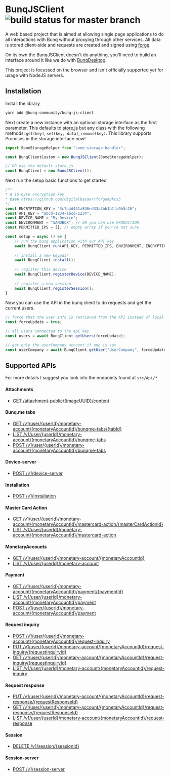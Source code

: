 # BunqJSClient ![build status for master branch](https://api.travis-ci.org/BunqCommunity/BunqJSClient.svg?branch=master)
A web based project that is aimed at allowing single page applications to do all interactions with Bunq without proxying through other services. 
All data is stored client-side and requests are created and signed using [forge](https://github.com/digitalbazaar/forge).

On its own the BunqJSClient doesn't do anything, you'll need to build an interface around it like we do with [BunqDesktop](https://github.com/BunqCommunity/BunqDesktop).

This project is focussed on the browser and isn't officially supported yet for usage with NodeJS servers. 

## Installation
Install the library
```bash
yarn add @bunq-community/bunq-js-client
```
Next create a new instance with an optional storage interface as the first parameter. 
This defaults to [store.js](https://github.com/marcuswestin/store.js/) but any class 
with the following methods: `get(key)`, `set(key, data)`, `remove(key)`. This library 
supports Promises in the storage interface now!
```js
import SomeStorageHelper from "some-storage-handler"; 

const BunqClientCustom = new BunqJSClient(SomeStorageHelper);

// OR use the default store.js
const BunqClient = new BunqJSClient();
```
Next run the setup basic functions to get started
```js
/**
* A 16-byte encryption key
* @see https://github.com/digitalbazaar/forge#pkcs5
*/
const ENCRYPTION_KEY = "3c7a4d431a846ed33a3bb1b1fa9b5c26";
const API_KEY = "abcd-1234-abcd-1234";
const DEVICE_NAME = "My Device";
const ENVIRONMENT = "SANDBOX"; // OR you can use PRODUCTION
const PERMITTED_IPS = []; // empty array if you're not sure

const setup = async () => {
    // run the bunq application with our API key
    await BunqClient.run(API_KEY, PERMITTED_IPS, ENVIRONMENT, ENCRYPTION_KEY);
    
    // install a new keypair 
    await BunqClient.install();
    
    // register this device
    await BunqClient.registerDevice(DEVICE_NAME);
    
    // register a new session
    await BunqClient.registerSession();
}
```
Now you can use the API in the bunq client to do requests and get the current users.
```js
// force that the user info is retrieved from the API instead of local cache version
const forceUpdate = true;

// all users connected to the api key
const users = await BunqClient.getUsers(forceUpdate);

// get only the userCompany account if one is set
const userCompany = await BunqClient.getUser("UserCompany", forceUpdate);
```

## Supported APIs
For more details I suggest you look into the endpoints found at `src/Api/*`

#### Attachments
- [GET /attachment-public/{imageUUID}/content](https://doc.bunq.com/api/1/call/attachment-public-content/method/list)

#### Bunq.me tabs
- [GET /v1/user/{userId}/monetary-account/{monetaryAccountId}/bunqme-tabs/{tabId}](https://doc.bunq.com/api/1/call/bunq-me-tab/method/get)
- [LIST /v1/user/{userId}/monetary-account/{monetaryAccountId}/bunqme-tabs](https://doc.bunq.com/api/1/call/bunq-me-tab/method/list)
- [POST /v1/user/{userId}/monetary-account/{monetaryAccountId}/bunqme-tabs](https://doc.bunq.com/api/1/call/bunq-me-tab/method/post)

#### Device-server
- [POST /v1/device-server](https://doc.bunq.com/api/1/call/installation/method/post)

#### Installation
- [POST /v1/installation](https://doc.bunq.com/api/1/call/installation/method/post)

#### Master Card Action
- [GET /v1/user/{userId}/monetary-account/{monetaryAccountId}/mastercard-action/{masterCardActionId}](https://doc.bunq.com/api/1/call/master-card-action/method/get)
- [LIST /v1/user/{userId}/monetary-account/{monetaryAccountId}/mastercard-action](https://doc.bunq.com/api/1/call/master-card-action/method/list)

#### MonetaryAccounts
- [GET /v1/user/{userId}/monetary-account/{monetaryAccountId}](https://doc.bunq.com/api/1/call/monetary-account/method/get)
- [LIST /v1/user/{userId}/monetary-account](https://doc.bunq.com/api/1/call/monetary-account/method/list)

#### Payment
- [GET /v1/user/{userId}/monetary-account/{monetaryAccountId}/payment/{paymentId}](https://doc.bunq.com/api/1/call/payment/method/get)
- [LIST /v1/user/{userId}/monetary-account/{monetaryAccountId}/payment](https://doc.bunq.com/api/1/call/request-inquiry/method/list)
- [POST /v1/user/{userId}/monetary-account/{monetaryAccountId}/payment](https://doc.bunq.com/api/1/call/request-inquiry/method/post)

#### Request inquiry
- [POST /v1/user/{userId}/monetary-account/{monetaryAccountId}/request-inquiry](https://doc.bunq.com/api/1/call/request-inquiry/method/post)
- [PUT /v1/user/{userId}/monetary-account/{monetaryAccountId}/request-inquiry/{requestInquiryId}](https://doc.bunq.com/api/1/call/request-inquiry/method/put)
- [GET /v1/user/{userId}/monetary-account/{monetaryAccountId}/request-inquiry/{requestInquiryId}](https://doc.bunq.com/api/1/call/request-inquiry/method/get)
- [LIST /v1/user/{userId}/monetary-account/{monetaryAccountId}/request-inquiry](https://doc.bunq.com/api/1/call/request-inquiry/method/list)

#### Request response
- [PUT /v1/user/{userId}/monetary-account/{monetaryAccountId}/request-response/{requestResponseId}](https://doc.bunq.com/api/1/call/request-response/method/put)
- [GET /v1/user/{userId}/monetary-account/{monetaryAccountId}/request-response/{requestResponseId}](https://doc.bunq.com/api/1/call/request-response/method/get)
- [LIST /v1/user/{userId}/monetary-account/{monetaryAccountId}/request-response](https://doc.bunq.com/api/1/call/request-response/method/list)

#### Session
- [DELETE /v1/session/{sessionId}](https://doc.bunq.com/api/1/call/session/method/delete)

#### Session-server
- [POST /v1/session-server](https://doc.bunq.com/api/1/call/session-server/method/post)
